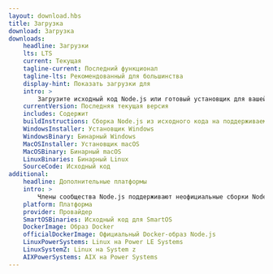 ```yaml
---
layout: download.hbs
title: Загрузка
download: Загрузка
downloads:
    headline: Загрузки
    lts: LTS
    current: Текущая
    tagline-current: Последний функционал
    tagline-lts: Рекомендованный для большинства
    display-hint: Показать загрузки для
    intro: >
        Загрузите исходный код Node.js или готовый установщик для вашей платформы и начните разработку уже сегодня.
    currentVersion: Последняя текущая версия
    includes: Содержит
    buildInstructions: Сборка Node.js из исходного кода на поддерживаемых платформах
    WindowsInstaller: Установщик Windows
    WindowsBinary: Бинарный Windows
    MacOSInstaller: Установщик macOS
    MacOSBinary: Бинарный macOS
    LinuxBinaries: Бинарный Linux
    SourceCode: Исходный код
additional:
    headline: Дополнительные платформы
    intro: >
        Члены сообщества Node.js поддерживают неофициальные сборки Node.js для ряда других платформ. Обратите внимание, что такие сборки не поддерживаются основной командой Node.js и могут не содержать всего функционала, что и текущая версия Node.js.
    platform: Платформа
    provider: Провайдер
    SmartOSBinaries: Исходный код для SmartOS
    DockerImage: Образ Docker
    officialDockerImage: Официальный Docker-образ Node.js
    LinuxPowerSystems: Linux на Power LE Systems
    LinuxSystemZ: Linux на System z
    AIXPowerSystems: AIX на Power Systems
---
```

